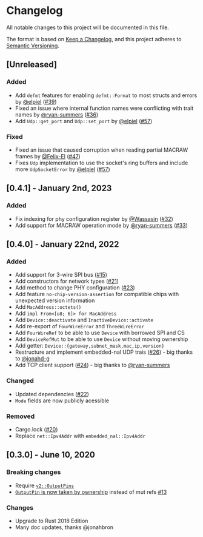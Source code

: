 # Changelog
All notable changes to this project will be documented in this file.

The format is based on [Keep a Changelog](https://keepachangelog.com/en/1.0.0/),
and this project adheres to [Semantic Versioning](https://semver.org/spec/v2.0.0.html).

## [Unreleased]

### Added

- Add `defmt` features for enabling `defmt::Format` to most structs and errors by [@elpiel](https://github.com/elpiel) ([#39](https://github.com/kellerkindt/w5500/issues/39))
- Fixed an issue where internal function names were conflicting with trait names by [@ryan-summers](https://github.com/ryan-summers) ([#36](https://github.com/kellerkindt/w5500/issues/36))
- Add `Udp::get_port` and `Udp::set_port` by [@elpiel](https://github.com/elpiel) ([#57](https://github.com/kellerkindt/w5500/pull/57))

### Fixed

- Fixed an issue that caused corruption when reading partial MACRAW frames by [@Felix-El](https://github.com/Felix-El) ([#47](https://github.com/kellerkindt/w5500/pull/47))
- Fixes `Udp` implementation to use the socket's ring buffers and include more `UdpSocketError` by [@elpiel](https://github.com/elpiel) ([#57](https://github.com/kellerkindt/w5500/pull/57))

## [0.4.1] - January 2nd, 2023

### Added

- Fix indexing for phy configuration register by [@Wassasin](https://github.com/Wassasin) ([#32](https://github.com/kellerkindt/w5500/issues/32))
- Add support for MACRAW operation mode by [@ryan-summers](https://github.com/ryan-summers) ([#33](https://github.com/kellerkindt/w5500/issues/33))

## [0.4.0] - January 22nd, 2022

### Added
- Add support for 3-wire SPI bus ([#15](https://github.com/kellerkindt/w5500/issues/15))
- Add constructors for network types ([#21](https://github.com/kellerkindt/w5500/issues/21))
- Add method to change PHY configuration ([#23](https://github.com/kellerkindt/w5500/issues/23))
- Add feature `no-chip-version-assertion` for compatible chips with unexpected version information
- Add `MacAddress::octets()`
- Add `impl From<[u8; 6]> for MacAddress`
- Add `Device::deactivate` and `InactiveDevice::activate`
- Add re-export of `FourWireError` and `ThreeWireError`
- Add `FourWireRef` to be able to use `Device` with borrowed SPI and CS
- Add `DeviceRefMut` to be able to use `Device` without moving ownership
- Add getter: `Device::{gateway,subnet_mask,mac,ip,version}`
- Restructure and implement embedded-nal UDP trais ([#26](https://github.com/kellerkindt/w5500/issues/26)) - big thanks to [@jonahd-g](https://github.com/jonahd-g)
- Add TCP client support ([#24](https://github.com/kellerkindt/w5500/issues/24)) - big thanks to [@ryan-summers](https://github.com/ryan-summers)

### Changed
- Updated dependencies ([#22](https://github.com/kellerkindt/w5500/issues/22))
- `Mode` fields are now publicly acessible

### Removed
- Cargo.lock ([#20](https://github.com/kellerkindt/w5500/issues/20))
- Replace `net::Ipv4Addr` with `embedded_nal::Ipv4Addr`

## [0.3.0] - June 10, 2020

### Breaking changes
- Require [`v2::OutputPins`](https://github.com/rust-embedded/embedded-hal/blob/9e6ab5a1ee8900830bd4fe56f0a84ddb0bccda3f/src/digital/v2.rs)
- [`OutputPin` is now taken by ownership](https://github.com/kellerkindt/w5500/blob/d02bbf7e5cc837e658671d1467305523136376cc/src/lib.rs#L131) instead of mut refs [#13](https://github.com/kellerkindt/w5500/issues/13)

### Changes
- Upgrade to Rust 2018 Edition
- Many doc updates, thanks @jonahbron 
